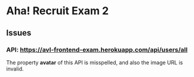 # Aha! Recruit Exam 2

## Issues

### API: https://avl-frontend-exam.herokuapp.com/api/users/all
The property **avatar** of this API is misspelled, and also the image URL is invalid.